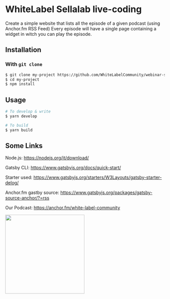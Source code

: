 # WhiteLabel Sellalab live-coding

Create a simple website that lists all the episode of a given podcast (using Anchor.fm RSS Feed)
Every episode will have a single page containing a widget in witch you can play the episode.


## Installation

### With `git clone`

```bash
$ git clone my-project https://github.com/WhiteLabelCommunity/webinar-sellalab-anchor-gatsby.git
$ cd my-project
$ npm install
```

## Usage
```bash
# To develop & write
$ yarn develop

# To build
$ yarn build
```

## Some Links

Node.js: https://nodejs.org/it/download/

Gatsby CLI: https://www.gatsbyjs.org/docs/quick-start/

Starter used: https://www.gatsbyjs.org/starters/W3Layouts/gatsby-starter-delog/

Anchor.fm gastby source: https://www.gatsbyjs.org/packages/gatsby-source-anchor/?=rss

Our Podcast: https://anchor.fm/white-label-community

<a href="https://www.meetup.com/whitelabelcommunity/?_locale=it-IT">
<img src="https://geams-group.com/wp-content/uploads/bfi_thumb/JOIN-OUR-MEETUP-GROUP-CROPPED-o1oci661rfb6qilvtbek9md3nowm46j4it8knj8b2a.png" width="250">
</a>

